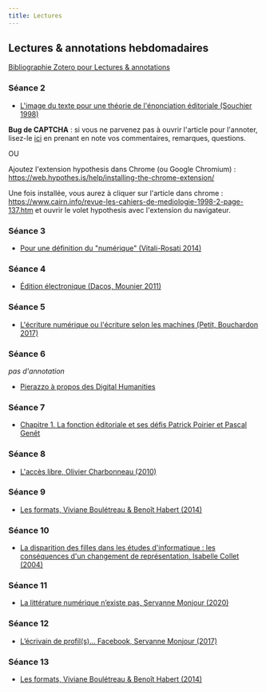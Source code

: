 ```yaml
--- 
title: Lectures
---
```


## Lectures & annotations hebdomadaires

[Bibliographie Zotero pour Lectures & annotations](https://www.zotero.org/groups/4276254/fra3826-a2021/collections/SFNDP4QX)

### Séance 2 

- <a href="https://via.hypothes.is/https://www.cairn.info/revue-les-cahiers-de-mediologie-1998-2-page-137.htm">L'image du texte pour une théorie de l'énonciation éditoriale (Souchier 1998)</a>

**Bug de CAPTCHA** : si vous ne parvenez pas à ouvrir l'article pour l'annoter, lisez-le [ici](https://www.cairn.info/revue-les-cahiers-de-mediologie-1998-2-page-137.htm) en prenant en note vos commentaires, remarques, questions. 

OU 

Ajoutez l'extension hypothesis dans Chrome (ou Google Chromium) : https://web.hypothes.is/help/installing-the-chrome-extension/

Une fois installée, vous aurez à cliquer sur l'article dans chrome : https://www.cairn.info/revue-les-cahiers-de-mediologie-1998-2-page-137.htm et ouvrir le volet hypothesis avec l'extension du navigateur. 
 
### Séance 3

- <a href="https://via.hypothes.is/http://www.parcoursnumeriques-pum.ca/pour-une-definition-du-numerique">Pour une définition du "numérique" (Vitali-Rosati 2014)</a>

### Séance 4 

- <a href="https://via.hypothes.is/https://www.cairn.info/revue-communications-2011-1-page-47.htm">Édition électronique (Dacos, Mounier 2011)</a>

### Séance 5 

- <a href="https://via.hypothes.is/https://www.cairn.info/revue-communication-et-langages1-2017-1-page-129.htm">L'écriture numérique ou l'écriture selon les machines (Petit, Bouchardon 2017)</a>

### Séance 6 
*pas d'annotation* 

- <a href="https://www.canal-u.tv/video/meshs/elena_pierazzo_a_propos_des_digital_humanities.14935">Pierazzo à propos des Digital Humanities</a>

### Séance 7 

- <a href="https://via.hypothes.is/https://books.openedition.org/pum/312?lang=fr">Chapitre 1. La fonction éditoriale et ses défis
Patrick Poirier et Pascal Genêt </a>

### Séance 8

- <a href="https://via.hypothes.is/https://mmellet.github.io/fra3826_2021/lecture/Lecture8.pdf" target="blank">L'accès libre, Olivier Charbonneau (2010)</a>

### Séance 9

- <a href="https://via.hypothes.is/http://www.parcoursnumeriques-pum.ca/Les-formats" target="blank">Les formats, Viviane Boulétreau & Benoît Habert (2014)</a>

### Séance 10

- <a href="https://via.hypothes.is/https://www.cairn.info/revue-carrefours-de-l-education-2004-1-page-42.htm" target="blank"> La disparition des filles dans les études d'informatique : les conséquences d'un changement de représentation, Isabelle Collet (2004)</a>

### Séance 11

- <a href="https://via.hypothes.is/https://www.cairn.info/revue-communication-et-langages-2020-3-page-5.htm?contenu=article" target="blank">La littérature numérique n’existe pas, Servanne Monjour (2020)</a>


### Séance 12

- <a href="https://via.hypothes.is/https://papyrus.bib.umontreal.ca/xmlui/bitstream/handle/1866/18302/lEcrivainDeProfil.pdf?sequence=1&isAllowed=y" target="blank">L’écrivain de profil(s)... Facebook, Servanne Monjour (2017)</a>

### Séance 13

- <a href="https://via.hypothes.is/http://www.parcoursnumeriques-pum.ca/Les-formats" target="blank">Les formats, Viviane Boulétreau & Benoît Habert (2014)</a>
